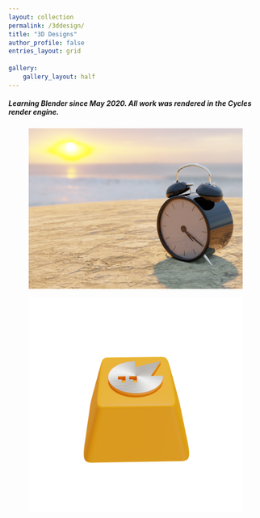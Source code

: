```yaml
---
layout: collection
permalink: /3ddesign/
title: "3D Designs"
author_profile: false
entries_layout: grid

gallery:
    gallery_layout: half
---
```


##### Learning Blender since May 2020. All work was rendered in the Cycles render engine.

<figure>
   <a href="/images/timestides.png">
   <img src="/images/timestides.png"
      alt="Times Tide will Smother You" />
   </a>
</figure>

<figure>
   <a href="/images/Final+Yellow+Key.png">
   <img src="/images/Final+Yellow+Key.png"
      alt="Final Yellow Key Render" />
   </a>
</figure>